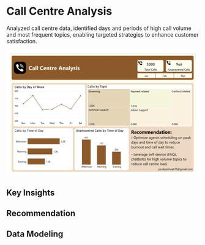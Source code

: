 # Call Centre Analysis
Analyzed call centre data, identified days and periods of high call volume and most frequent topics, enabling targeted strategies to enhance customer satisfaction.

![call centre analysis.jpg](https://github.com/jakejosh6751/Call-Centre-Analysis/blob/main/call%20centre%20analysis.jpg)

## Key Insights

## Recommendation

## Data Modeling
